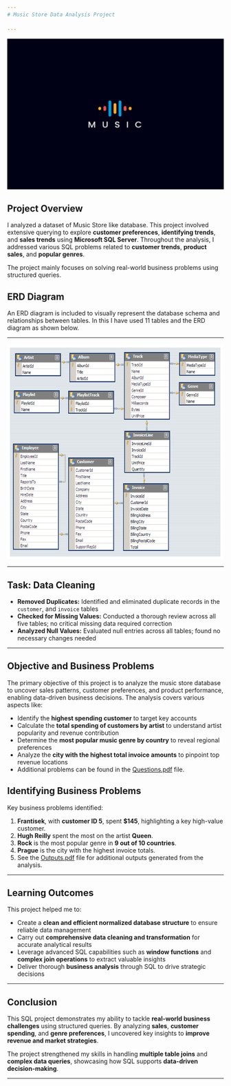 ```yaml
---
# Music Store Data Analysis Project

---
```

<img src="https://github.com/DevanshLath45/Music-Store-Data-Analysis---SQL/blob/main/Music.jpg" alt="Music Logo" width="750" height="350"/>

## **Project Overview**

I analyzed a dataset of Music Store like database. This project involved extensive querying to explore **customer preferences**, **identifying trends**, and **sales trends** using **Microsoft SQL Server**. Throughout the analysis, I addressed various SQL problems related to **customer trends**, **product sales**, and **popular genres**.

The project mainly focuses on solving real-world business problems using structured queries.

## ERD Diagram
An ERD diagram is included to visually represent the database schema and relationships between tables.
In this I have used 11 tables and the ERD diagram as shown below.

---
<img src="https://github.com/DevanshLath45/Music-Store-Data-Analysis---SQL/blob/main/Schema.png" alt="Music ERD diagram" width="850" height="500"/>

---

## **Task: Data Cleaning**

- **Removed Duplicates:** Identified and eliminated duplicate records in the `customer`, and `invoice` tables  
- **Checked for Missing Values:** Conducted a thorough review across all five tables; no critical missing data required correction  
- **Analyzed Null Values:** Evaluated null entries across all tables; found no necessary changes needed

---

## **Objective and Business Problems**

The primary objective of this project is to analyze the music store database to uncover sales patterns, customer preferences, and product performance, enabling data-driven business decisions. The analysis covers various aspects like:
- Identify the **highest spending customer** to target key accounts  
- Calculate the **total spending of customers by artist** to understand artist popularity and revenue contribution  
- Determine the **most popular music genre by country** to reveal regional preferences  
- Analyze the **city with the highest total invoice amounts** to pinpoint top revenue locations  
- Additional problems can be found in the [Questions.pdf](https://github.com/DevanshLath45/Music-Store-Data-Analysis---SQL/blob/main/Questions.pdf) file.

## **Identifying Business Problems**

Key business problems identified:
1. **Frantisek**, with **customer ID 5**, spent **$145**, highlighting a key high-value customer.
2. **Hugh Reilly** spent the most on the artist **Queen**.
3. **Rock** is the most popular genre in **9 out of 10 countries**.
4. **Prague** is the city with the highest invoice totals.
5. See the [Outputs.pdf](https://github.com/DevanshLath45/Music-Store-Data-Analysis---SQL) file for additional outputs generated from the analysis.

---

## **Learning Outcomes**

This project helped me to:

- Create a **clean and efficient normalized database structure** to ensure reliable data management  
- Carry out **comprehensive data cleaning and transformation** for accurate analytical results  
- Leverage advanced SQL capabilities such as **window functions** and **complex join operations** to extract valuable insights  
- Deliver thorough **business analysis** through SQL to drive strategic decisions  

---

## **Conclusion**

This SQL project demonstrates my ability to tackle **real-world business challenges** using structured queries. By analyzing **sales**, **customer spending**, and **genre preferences**, I uncovered key insights to **improve revenue and market strategies**.

The project strengthened my skills in handling **multiple table joins** and **complex data queries**, showcasing how SQL supports **data-driven decision-making**.

---
